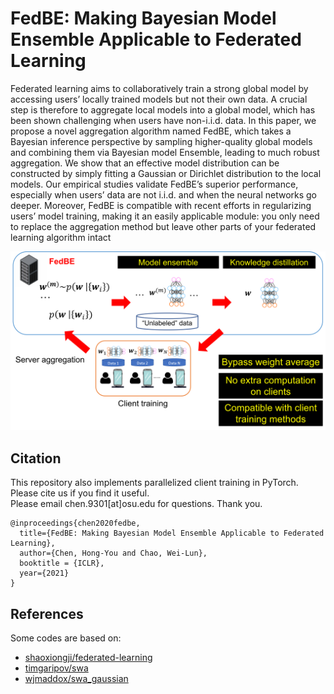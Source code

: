 # FedBE: Making Bayesian Model Ensemble Applicable to Federated Learning
Federated learning aims to collaboratively train a strong global model by accessing
users’ locally trained models but not their own data. A crucial step is therefore to
aggregate local models into a global model, which has been shown challenging
when users have non-i.i.d. data. In this paper, we propose a novel aggregation algorithm named FedBE, which takes a Bayesian inference perspective by sampling
higher-quality global models and combining them via Bayesian model Ensemble,
leading to much robust aggregation. We show that an effective model distribution
can be constructed by simply fitting a Gaussian or Dirichlet distribution to the local
models. Our empirical studies validate FedBE’s superior performance, especially
when users’ data are not i.i.d. and when the neural networks go deeper. Moreover,
FedBE is compatible with recent efforts in regularizing users’ model training,
making it an easily applicable module: you only need to replace the aggregation
method but leave other parts of your federated learning algorithm intact

![](fedbe.png)

## Citation
This repository also implements parallelized client training in PyTorch. Please cite us if you find it useful.  
Please email chen.9301[at]osu.edu for questions. Thank you.
```
@inproceedings{chen2020fedbe,
  title={FedBE: Making Bayesian Model Ensemble Applicable to Federated Learning},
  author={Chen, Hong-You and Chao, Wei-Lun},
  booktitle = {ICLR},
  year={2021}
}
```

## References
Some codes are based on:  
* [shaoxiongji/federated-learning](https://github.com/shaoxiongji/federated-learning) 
* [timgaripov/swa](https://github.com/timgaripov/swa) 
* [wjmaddox/swa_gaussian](https://github.com/wjmaddox/swa_gaussian) 
